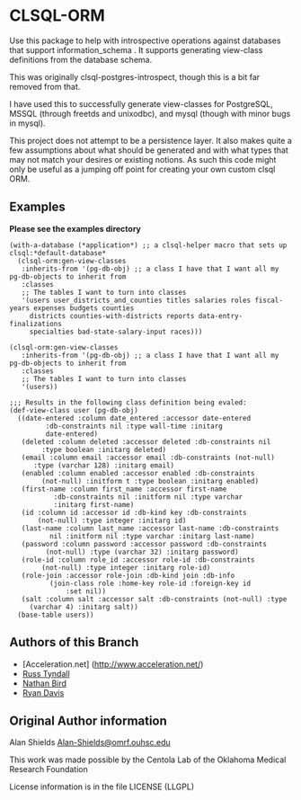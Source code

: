 # CLSQL-ORM #
Use this package to help with introspective operations against
databases that support information_schema . It supports generating 
view-class definitions from the database schema.

This was originally clsql-postgres-introspect, though this is a bit far removed from that.

I have used this to successfully generate view-classes for PostgreSQL,
MSSQL (through freetds and unixodbc), and mysql (though with minor
bugs in mysql).

This project does not attempt to be a persistence layer. It also makes quite a few assumptions
about what should be generated and with what types that may not match your desires or existing 
notions.  As such this code might only be useful as a jumping off point for creating your own
custom clsql ORM.

## Examples ##

**Please see the examples directory**

```
(with-a-database (*application*) ;; a clsql-helper macro that sets up clsql:*default-database* 
  (clsql-orm:gen-view-classes
   :inherits-from '(pg-db-obj) ;; a class I have that I want all my pg-db-objects to inherit from
   :classes 
   ;; The tables I want to turn into classes
   '(users user_districts_and_counties titles salaries roles fiscal-years expenses budgets counties
     districts counties-with-districts reports data-entry-finalizations
     specialties bad-state-salary-input races)))
```

```
(clsql-orm:gen-view-classes
   :inherits-from '(pg-db-obj) ;; a class I have that I want all my pg-db-objects to inherit from
   :classes 
   ;; The tables I want to turn into classes
   '(users))

;;; Results in the following class definition being evaled:
(def-view-class user (pg-db-obj)
  ((date-entered :column date_entered :accessor date-entered
		 :db-constraints nil :type wall-time :initarg
		 date-entered)
   (deleted :column deleted :accessor deleted :db-constraints nil
	    :type boolean :initarg deleted)
   (email :column email :accessor email :db-constraints (not-null)
	  :type (varchar 128) :initarg email)
   (enabled :column enabled :accessor enabled :db-constraints
	    (not-null) :initform t :type boolean :initarg enabled)
   (first-name :column first_name :accessor first-name
	       :db-constraints nil :initform nil :type varchar
	       :initarg first-name)
   (id :column id :accessor id :db-kind key :db-constraints
       (not-null) :type integer :initarg id)
   (last-name :column last_name :accessor last-name :db-constraints
	      nil :initform nil :type varchar :initarg last-name)
   (password :column password :accessor password :db-constraints
	     (not-null) :type (varchar 32) :initarg password)
   (role-id :column role_id :accessor role-id :db-constraints
	    (not-null) :type integer :initarg role-id)
   (role-join :accessor role-join :db-kind join :db-info
	      (join-class role :home-key role-id :foreign-key id
			  :set nil))
   (salt :column salt :accessor salt :db-constraints (not-null) :type
	 (varchar 4) :initarg salt))
  (base-table users))

```

## Authors of this Branch ##

* [Acceleration.net] (http://www.acceleration.net/)
 * [Russ Tyndall](http://russ.unwashedmeme.com/blog)
 * [Nathan Bird](http://the.unwashedmeme.com/blog)
 * [Ryan Davis](http://ryepup.unwashedmeme.com/blog)

## Original Author information ##

Alan Shields <Alan-Shields@omrf.ouhsc.edu>

This work was made possible by the Centola Lab of the Oklahoma Medical Research Foundation

License information is in the file LICENSE (LLGPL)
